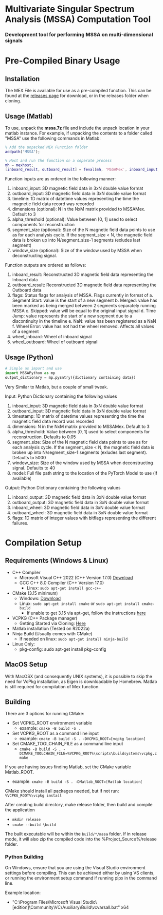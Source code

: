 # Multivariate Singular Spectrum Analysis (MSSA) Computation Tool
### Development tool for performing MSSA on multi-dimensional signals

# Pre-Compiled Binary Usage
## Installation
The MEX File is available for use as a pre-compiled function. This can be found at the [releases page](https://research-git.uiowa.edu/space-physics/epop/mssaprocessingpipeline/-/releases) for download, or in the releases folder when cloning. 
## Usage (Matlab)
To use, unpack the **mssa.7z** file and include the unpack location in your matlab instance. For example, if unpacking the contents to a folder called "MSSA" use the following commands in Matlab:

```Matlab
% Add the unpacked MEX Function folder
addpath("MSSA");

% Host and run the function on a separate process
mh = mexhost;
[inboard_result, outboard_result] = feval(mh, 'MSSAMex', inboard_input, outboard_input, alpha_threshold, segment_size, window_size);
```

Function inputs are as ordered in the following manner:
1. inboard_input: 3D magnetic field data in 3xN double value format
2. outboard_input: 3D magnetic field data in 3xN double value format
3. timeline: 1D matrix of datetime values representing the time the magnetic field data record was recorded
4. dimensions (optional): N in the NxM matrix provided to MSSAMex. Default to 3
5. alpha_threshold (optional): Value between [0, 1] used to select components for reconstruction
6. segment_size (optional): Size of the N magnetic field data points to use as for each analysis cycle. If the segment_size < N, the magnetic field data is broken up into N/segment_size-1 segments (exludes last segment)
7. window_size (optional): Size of the window used by MSSA when deconstructing signal.

Function outputs are ordered as follows:
1. inboard_result: Reconstructed 3D magnetic field data representing the Inboard data
2. outboard_result: Reconstructed 3D magnetic field data representing the Outboard data
3. flags: Status flags for analysis of MSSA. Flags currently in format of
		a. Segment Start: value is the start of a new segment
		b. Merged: value has been marked as being merged between 2 segments separately running MSSA
		c. Skipped: value will be equal to the original input signal
		d. Time Jump: value represents the start of a new segment due to a discontinuity in the timeline
		e. NaN: value has been registered as a NaN
		f. Wheel Error: value has not had the wheel removed. Affects all values of a segment
4. wheel_inboard: Wheel of inboard signal
5. wheel_outboard: Wheel of outboard signal

## Usage (Python)

```Python
# Simple as import and use
import MSSAPython as mp
output_dictionary = mp.pyEntry({dictionary containing data})
```

Very Similar to Matlab, but a couple of small tweak.

Input: Python Dictionary containing the following values
1. inboard_input: 3D magnetic field data in 3xN double value format
2. outboard_input: 3D magnetic field data in 3xN double value format
3. timestamp: 1D matrix of datetime values representing the time the magnetic field data record was recorded
4. dimensions: N in the NxM matrix provided to MSSAMex. Default to 3
5. alpha_threshold: Value between [0, 1] used to select components for reconstruction. Defaults to 0.05
6. segment_size: Size of the N magnetic field data points to use as for each analysis cycle. If the segment_size < N, the magnetic field data is broken up into N/segment_size-1 segments (exludes last segment). Defaults to 5000
7. window_size: Size of the window used by MSSA when deconstructing signal. Defaults to 40
8. model: Full file path string to the location of the PyTorch Model to use (if available)

Output: Python Dictionary containing the following values
1. inboard_output: 3D magnetic field data in 3xN double value format
2. outboard_output: 3D magnetic field data in 3xN double value format
3. inboard_wheel: 3D magnetic field data in 3xN double value format
4. outboard_wheel: 3D magnetic field data in 3xN double value format
5. flags: 1D matrix of integer values with bitflags representing the different failures.

# Compilation Setup
## Requirements (Windows & Linux)
 - C++ Compiler 
   - Microsoft Visual C++ 2022 (C++ Version 17.0) [Download](https://docs.microsoft.com/en-us/visualstudio/releases/2022/release-notes-v17.0)
   - GCC C++ 8.0 Compiler (C++ Version 17.0) 
     - Linux: `sudo apt-get install gcc-c++`
 - CMake (3.15 minimum)
   - Windows: [Download](https://cmake.org/download/)
   - Linux: `sudo apt-get install cmake` or `sudo apt-get install cmake-build`
      - If unable to get 3.15 via apt-get, follow the instructions [here](https://cmake.org/install/)
 - VCPKG (C++ Package manager)
   - Getting Started via Cloning: [Here](https://vcpkg.io/en/getting-started.html)
 - Matlab installation (Tested on R2022a)
 - Ninja Build (Usually comes with CMake)
   - If needed on linux: `sudo apt-get install ninja-build`
 - Linux Only:
   - pkg-config: sudo apt-get install pkg-config

## MacOS Setup
With MacOSX (and consequently UNIX systems), it is possible to skip the need for VcPkg installation, as Eigen is downloadable by Homebrew. Matlab is still required for compilation of Mex function.

## Building
There are 3 options for running CMake:
 - Set VCPKG_ROOT environment variable
    - example: `cmake -B build -S .`
 - Set VCPKG_ROOT as a command line input
    - example: `cmake -B build -S . -DVCPKG_ROOT=[vcpkg location]`
 - Set CMAKE_TOOLCHAIN_FILE as a command line input
    - `cmake -B build -S . -DCMAKE_TOOLCHAIN_FILE=%VCPKG_ROOT%\scripts\buildsystems\vcpkg.cmake`

If you are having issues finding Matlab, set the CMake variable Matlab_ROOT.
 - example: `cmake -B build -S . -DMatlab_ROOT=[Matlab location]`

CMake should install all packages needed, but if not run: `%VCPKG_ROOT%\vcpkg install`

After creating build directory, make release folder, then build and compile the application
 - `mkdir release`
 - `cmake --build \build`

The built executable will be within the `build/*/mssa` folder. If in release mode, it will also zip the compiled code into the %Project_Source%/release folder.

### Python Building
On Windows, ensure that you are using the Visual Studio environment settings before compiling. This can be achieved either by using VS clients, or running the environment setup command if running pipx in the command line.

Example location:
 - "C:\Program Files\Microsoft Visual Studio\\[edition]\Community\VC\Auxiliary\Build\vcvarsall.bat" x64
